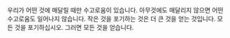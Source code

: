 우리가 어떤 것에 매달릴 때만 수고로움이 있습니다.
아무것에도 매달리지 않으면 어떤 수고로움도 일어나지 않습니다.
작은 것을 포기하는 것은 더 큰 것을 얻는 것입니다.
모든 것을 포기하십시오.
그러면 모든 것을 얻습니다.